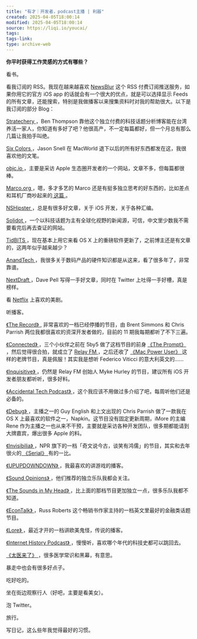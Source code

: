 ```yaml
---
title: "有才｜开发者，podcast主播 | 利器"
created: 2025-04-05T18:00:14
modified: 2025-04-05T18:00:14
source: https://liqi.io/youcai/
tags:
tags-link:
type: archive-web
---
```

**你平时获得工作灵感的方式有哪些？**

看书。

看我订阅的 RSS。我现在越来越喜欢 [NewsBlur](https://newsblur.com/) 这个 RSS 付费订阅推送服务，如果你用它的官方 iOS app 的话就会有一个很大的优点，就是可以选择显示 Feeds 的所有文章，还能搜索，特别是我做播客以来搜集资料时对我的帮助很大。以下是我订阅的部分 Blog：

[Stratechery ](https://stratechery.com/)，Ben Thompson 靠他这个独立付费的科技话题分析博客能在台湾养活一家人，你知道有多好了吧？他很高产，不一定每篇都好，但一个月总有那么几篇让我拍手叫绝。

[Six Colors ](https://sixcolors.com/)，Jason Snell 在 MacWorld 退下以后的所有好东西都发在这，我很喜欢他的文笔。

[objc.io ](https://objc.io/)，主要是采访 Apple 生态圈开发者的一个网站，文章不多，但每篇都很棒。

[Marco.org ](https://marco.org/)，嗯，多才多艺的 Marco 还是有挺多独立思考的好东西的，比如差点和耳机厂商吵起来的[ 这篇 ](https://www.marco.org/headphones-closed-portable#hoverall)。

[NSHipster ](https://nshipster.cn/)，总是有很多好文章，关于 iOS 开发，关于各种汇编。

[Solidot ](https://www.solidot.org/)，一个以科技话题为主有全球化视野的新闻源，可信，中文里少数我不需要看完后再去查证的网站。

[TidBITS ](https://tidbits.com/)，现在基本上用它来看 OS X 上的重磅软件更新了，之前博主还是有文章的，这两年似乎越来越少？

[AnandTech ](https://www.anandtech.com/)，我很多关于数码产品的硬件知识都是从这来，看了很多年了，非常靠谱。

[NextDraft ](https://nextdraft.com/)，Dave Pell 写得一手好文章，同时在 Twitter 上吐得一手好槽，真是榜样。

看 [Netflix](https://www.netflix.com/) 上喜欢的美剧。

听播客。

[《The Record》 ](https://therecord.co/), 非常喜欢的一档已经停播的节目，由 Brent Simmons 和 Chris Parrish 两位我都很喜欢的资深开发者做的，目前的 11 期我每期都听了不下三遍。

[《Connected》 ](https://www.relay.fm/connected)，三个小伙伴之前在 5by5 做了这档节目的前身 [《The Prompt》 ](https://5by5.tv/prompt)，然后觉得很合拍，就成立了 [Relay FM ](https://www.relay.fm/)，之后还收了 [《Mac Power User》 ](https://www.relay.fm/mpu/)这样的老牌节目，真是佩服！其实我是想听 Federico Viticci 的意大利英文的……

[《Inquisitive》 ](https://www.relay.fm/inquisitive)，仍然是 Relay FM 创始人 Myke Hurley 的节目，建议所有 iOS 开发者朋友都听听，很多好料。

[《Accidental Tech Podcast》 ](https://atp.fm/)，这个我应该不用做过多介绍了吧，每周听他们还是必备的。

[《Debug》 ](https://www.imore.com/debug)，主播之一的 Guy English 和上文出现的 Chris Parrish 做了一款我在 OS X 上最喜欢的软件之一，Napkin。这节目没有固定更新周期，iMore 的主编 Rene 作为主播之一也从来不干预，主要就是采访各种开发团队，很多期都能请到大牌嘉宾，爆出很多 Apple 的料。

[《Invisibilia》 ](https://www.npr.org/podcasts/510307/invisibilia)，NPR 旗下的一档「奇文说今古，谈笑有鸿儒」的节目，其实和去年很火的[ 《Serial》 ](https://serialpodcast.org/)有的一比。

[《UPUPDOWNDOWN》 ](https://www.upup.fm/)，我最喜欢的讲游戏的播客。

[《Sound Opinions》 ](https://www.soundopinions.org/)，他们推荐的独立乐队我都会关注。

[《The Sounds in My Head》 ](https://thesoundsinmyhead.com/)，比上面的那档节目更加独立一点，很多乐队我都不知道。

[《EconTalk》 ](https://www.econtalk.org/)，Russ Roberts 这个畅销书作家主持的一档英文里最好的金融类话题节目。

[《Lore》 ](https://www.lorepodcast.com/)，最近才开的一档讲欧美鬼怪，传说的播客。

[《Internet History Podcast》 ](https://www.internethistorypodcast.com/)，慢慢听，喜欢哪个年代的科技史都可以跳回去。

[《太医来了》 ](https://ipn.li/taiyilaile/)，很多医学常识和黑幕，有意思。

暴走中也会有很多好点子。

吃好吃的。

坐在街边观察行人（好吧，主要是看美女）。

泡 Twitter。

旅行。

写日记，这么些年我觉得最好的习惯。